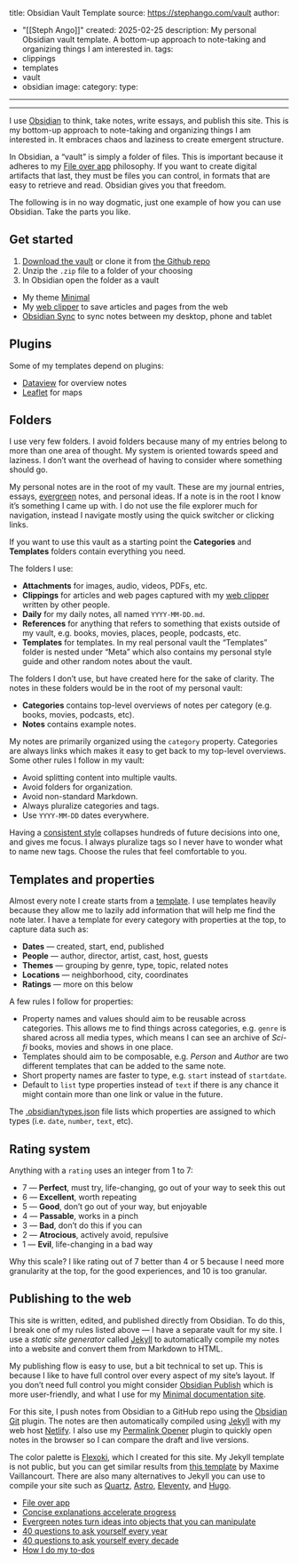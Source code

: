 title: Obsidian Vault Template
source: https://stephango.com/vault
author:
  - "[[Steph Ango]]"
created: 2025-02-25
description: My personal Obsidian vault template. A bottom-up approach to note-taking and organizing things I am interested in.
tags:
  - clippings
  - templates
  - vault
  - obsidian
image: 
category: 
type:
---

---

I use [Obsidian](https://stephango.com/obsidian) to think, take notes, write essays, and publish this site. This is my bottom-up approach to note-taking and organizing things I am interested in. It embraces chaos and laziness to create emergent structure.

In Obsidian, a “vault” is simply a folder of files. This is important because it adheres to my [File over app](https://stephango.com/file-over-app) philosophy. If you want to create digital artifacts that last, they must be files you can control, in formats that are easy to retrieve and read. Obsidian gives you that freedom.

The following is in no way dogmatic, just one example of how you can use Obsidian. Take the parts you like.

## Get started

1. [Download the vault](https://github.com/kepano/kepano-obsidian/archive/refs/heads/main.zip) or clone it from [the Github repo](https://github.com/kepano/kepano-obsidian)
2. Unzip the `.zip` file to a folder of your choosing
3. In Obsidian open the folder as a vault

- My theme [Minimal](https://stephango.com/minimal)
- My [web clipper](https://stephango.com/obsidian-web-clipper) to save articles and pages from the web
- [Obsidian Sync](https://obsidian.md/sync) to sync notes between my desktop, phone and tablet

## Plugins

Some of my templates depend on plugins:

- [Dataview](https://github.com/blacksmithgu/obsidian-dataview) for overview notes
- [Leaflet](https://github.com/javalent/obsidian-leaflet) for maps

## Folders

I use very few folders. I avoid folders because many of my entries belong to more than one area of thought. My system is oriented towards speed and laziness. I don’t want the overhead of having to consider where something should go.

My personal notes are in the root of my vault. These are my journal entries, essays, [evergreen](https://stephango.com/evergreen-notes) notes, and personal ideas. If a note is in the root I know it’s something I came up with. I do not use the file explorer much for navigation, instead I navigate mostly using the quick switcher or clicking links.

If you want to use this vault as a starting point the **Categories** and **Templates** folders contain everything you need.

The folders I use:

- **Attachments** for images, audio, videos, PDFs, etc.
- **Clippings** for articles and web pages captured with my [web clipper](https://stephango.com/obsidian-web-clipper) written by other people.
- **Daily** for my daily notes, all named `YYYY-MM-DD.md`.
- **References** for anything that refers to something that exists outside of my vault, e.g. books, movies, places, people, podcasts, etc.
- **Templates** for templates. In my real personal vault the “Templates” folder is nested under “Meta” which also contains my personal style guide and other random notes about the vault.

The folders I don’t use, but have created here for the sake of clarity. The notes in these folders would be in the root of my personal vault:

- **Categories** contains top-level overviews of notes per category (e.g. books, movies, podcasts, etc).
- **Notes** contains example notes.

My notes are primarily organized using the `category` property. Categories are always links which makes it easy to get back to my top-level overviews. Some other rules I follow in my vault:

- Avoid splitting content into multiple vaults.
- Avoid folders for organization.
- Avoid non-standard Markdown.
- Always pluralize categories and tags.
- Use `YYYY-MM-DD` dates everywhere.

Having a [consistent style](https://stephango.com/style) collapses hundreds of future decisions into one, and gives me focus. I always pluralize tags so I never have to wonder what to name new tags. Choose the rules that feel comfortable to you.

## Templates and properties

Almost every note I create starts from a [template](https://github.com/kepano/kepano-obsidian/tree/main/Templates). I use templates heavily because they allow me to lazily add information that will help me find the note later. I have a template for every category with properties at the top, to capture data such as:

- **Dates** — created, start, end, published
- **People** — author, director, artist, cast, host, guests
- **Themes** — grouping by genre, type, topic, related notes
- **Locations** — neighborhood, city, coordinates
- **Ratings** — more on this below

A few rules I follow for properties:

- Property names and values should aim to be reusable across categories. This allows me to find things across categories, e.g. `genre` is shared across all media types, which means I can see an archive of *Sci-fi* books, movies and shows in one place.
- Templates should aim to be composable, e.g. *Person* and *Author* are two different templates that can be added to the same note.
- Short property names are faster to type, e.g. `start` instead of `startdate`.
- Default to `list` type properties instead of `text` if there is any chance it might contain more than one link or value in the future.

The [.obsidian/types.json](https://github.com/kepano/kepano-obsidian/blob/main/.obsidian/types.json) file lists which properties are assigned to which types (i.e. `date`, `number`, `text`, etc).

## Rating system

Anything with a `rating` uses an integer from 1 to 7:

- 7 — **Perfect**, must try, life-changing, go out of your way to seek this out
- 6 — **Excellent**, worth repeating
- 5 — **Good**, don’t go out of your way, but enjoyable
- 4 — **Passable**, works in a pinch
- 3 — **Bad**, don’t do this if you can
- 2 — **Atrocious**, actively avoid, repulsive
- 1 — **Evil**, life-changing in a bad way

Why this scale? I like rating out of 7 better than 4 or 5 because I need more granularity at the top, for the good experiences, and 10 is too granular.

## Publishing to the web

This site is written, edited, and published directly from Obsidian. To do this, I break one of my rules listed above — I have a separate vault for my site. I use a *static site generator* called [Jekyll](https://jekyllrb.com/) to automatically compile my notes into a website and convert them from Markdown to HTML.

My publishing flow is easy to use, but a bit technical to set up. This is because I like to have full control over every aspect of my site’s layout. If you don’t need full control you might consider [Obsidian Publish](https://obsidian.md/publish) which is more user-friendly, and what I use for my [Minimal documentation site](https://minimal.guide/publish/download).

For this site, I push notes from Obsidian to a GitHub repo using the [Obsidian Git](https://obsidian.md/plugins?id=obsidian-git) plugin. The notes are then automatically compiled using [Jekyll](https://jekyllrb.com/) with my web host [Netlify](https://www.netlify.com/). I also use my [Permalink Opener](https://stephango.com/permalink-opener) plugin to quickly open notes in the browser so I can compare the draft and live versions.

The color palette is [Flexoki](https://stephango.com/flexoki), which I created for this site. My Jekyll template is not public, but you can get similar results from [this template](https://github.com/maximevaillancourt/digital-garden-jekyll-template) by Maxime Vaillancourt. There are also many alternatives to Jekyll you can use to compile your site such as [Quartz](https://quartz.jzhao.xyz/), [Astro](https://astro.build/), [Eleventy](https://www.11ty.dev/), and [Hugo](https://gohugo.io/).

- [File over app](https://stephango.com/file-over-app)
- [Concise explanations accelerate progress](https://stephango.com/concise)
- [Evergreen notes turn ideas into objects that you can manipulate](https://stephango.com/evergreen-notes)
- [40 questions to ask yourself every year](https://stephango.com/40-questions)
- [40 questions to ask yourself every decade](https://stephango.com/40-questions-decade)
- [How I do my to-dos](https://stephango.com/todos)